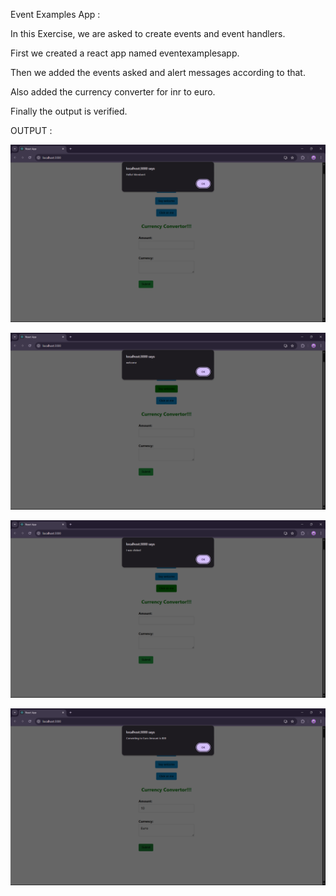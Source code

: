 Event Examples App :

In this Exercise, we are asked to create events and event handlers.

First we created a react app named eventexamplesapp.

Then we added the events asked and alert messages according to that.

Also added the currency converter for inr to euro.

Finally the output is verified.

OUTPUT :


![alt text](image.png)

![alt text](image-1.png)

![alt text](image-2.png)

![alt text](image-3.png)